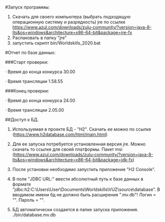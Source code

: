 #Запуск программы:

1. Скачать для своего компьютера (выбрать подходящую операционную систему и разрядность) jre по ссылке https://www.azul.com/downloads/zulu-community/?version=java-8-lts&os=windows&architecture=x86-64-bit&package=jre-fx 
2. Распаковать в папку "jre"
3. запустить скрипт bin/Worldskills_2020.bat



#Отчет по базе данных:

###Старт проверки:

· Время до конца конкурса 30.00

· Время трансляции 1.58.55

###Конец проверки:

· Время до конца конкурса 24.00

· Время трансляции 2.05.00

##Доступ к БД.

1. Используемая в проекте БД - "H2". Скачать ее можно по ссылке (https://www.h2database.com/html/main.html)

2. Для ее запуска потребуется установленная версия jre. Можно скачать то ссылке для своей платформы. Пакет msi (https://www.azul.com/downloads/zulu-community/?version=java-8-lts&os=windows&architecture=x86-64-bit&package=jdk-fx)

3. После установки необходимо запустить приложение "H2 Console". 
   
4. В поле "JDBC URL:" ввести абсолютный путь к базе данных в формате "jdbc:h2:C:\Users\User\Documents\Worldskills\VUZ\source\database". 
В вводимом имени бд не должно быть расширения ".mv.db"! Логин = "". Пароль = "".
   
5. БД автоматически создается в папке запуска приложения. ./bin/database.mv.db